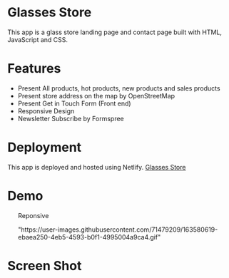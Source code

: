 # Glasses Store
This app is a glass store landing page and contact page built with HTML, JavaScript and CSS.

# Features
- Present All products, hot products, new products and sales products
- Present store address on the map by OpenStreetMap
- Present Get in Touch Form (Front end)
- Responsive Design
- Newsletter Subscribe by Formspree


# Deployment
This app is deployed and hosted using Netlify. 
<a href="https://wondrous-lamington-29512b.netlify.app/" rel="nofollow">Glasses Store<a/>

# Demo

<ul>
  <p>Reponsive</p>
  "https://user-images.githubusercontent.com/71479209/163580619-ebaea250-4eb5-4593-b0f1-4995004a9ca4.gif"
</ul>


# Screen Shot



